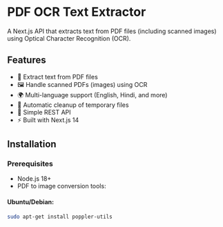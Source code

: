 # PDF OCR Text Extractor

A Next.js API that extracts text from PDF files (including scanned images) using Optical Character Recognition (OCR).

## Features

- 📄 Extract text from PDF files
- 🖼️ Handle scanned PDFs (images) using OCR
- 🌍 Multi-language support (English, Hindi, and more)
- 🧹 Automatic cleanup of temporary files
- 🎯 Simple REST API
- ⚡ Built with Next.js 14

## Installation

### Prerequisites

- Node.js 18+ 
- PDF to image conversion tools:

#### Ubuntu/Debian:
```bash
sudo apt-get install poppler-utils